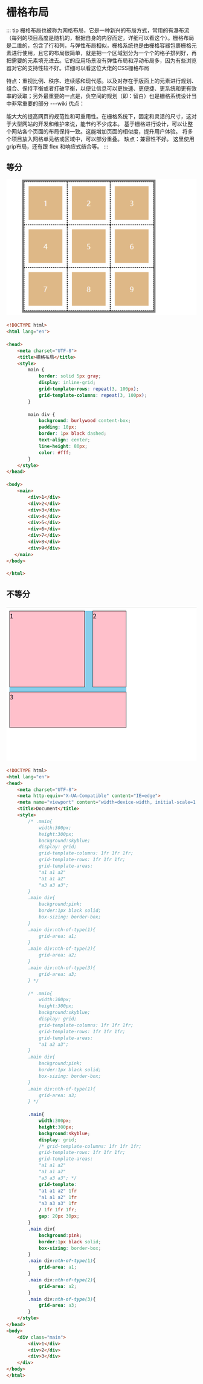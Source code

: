# 栅格布局
::: tip
栅格布局也被称为网格布局，它是一种新兴的布局方式，常用的有瀑布流（每列的项目高度是随机的，根据自身的内容而定，详细可以看这个）。栅格布局是二维的，包含了行和列，与弹性布局相似，栅格系统也是由栅格容器包裹栅格元素进行使用，且它的布局很简单，就是把一个区域划分为一个个的格子排列好，再把需要的元素填充进去。它的应用场景没有弹性布局和浮动布局多，因为有些浏览器对它的支持性较不好。详细可以看这位大佬的CSS栅格布局

特点：重视比例、秩序、连续感和现代感。以及对存在于版面上的元素进行规划、组合、保持平衡或者打破平衡，以便让信息可以更快速、更便捷、更系统和更有效率的读取；另外最重要的一点是，负空间的规划（即：留白）也是栅格系统设计当中非常重要的部分 ---wiki
优点：

能大大的提高网页的规范性和可重用性。在栅格系统下，固定和灵活的尺寸，这对于大型网站的开发和维护来说，能节约不少成本。
基于栅格进行设计，可以让整个网站各个页面的布局保持一致。这能增加页面的相似度，提升用户体验。
将多个项目放入网格单元格或区域中，可以部分重叠。
缺点：兼容性不好。
这里使用grip布局，还有跟 flex 和响应式结合等。
:::

## 等分

![alt text](assets/Snipaste_2025-07-07_22-45-14.png)

```html
<!DOCTYPE html>
<html lang="en">

<head>
    <meta charset="UTF-8">
    <title>栅格布局</title>
    <style>
        main {
            border: solid 5px gray;
            display: inline-grid;
            grid-template-rows: repeat(3, 100px);
            grid-template-columns: repeat(3, 100px);
        }

        main div {
            background: burlywood content-box;
            padding: 10px;
            border: 1px black dashed;
            text-align: center;
            line-height: 80px;
            color: #fff;
        }
    </style>
</head>

<body>
    <main>
        <div>1</div>
        <div>2</div>
        <div>3</div>
        <div>4</div>
        <div>5</div>
        <div>6</div>
        <div>7</div>
        <div>8</div>
        <div>9</div>
   </main>
</body>

</html>

```


## 不等分

![alt text](assets/Snipaste_2025-07-07_22-56-11.png)
```html
<!DOCTYPE html>
<html lang="en">
<head>
    <meta charset="UTF-8">
    <meta http-equiv="X-UA-Compatible" content="IE=edge">
    <meta name="viewport" content="width=device-width, initial-scale=1.0">
    <title>Document</title>
    <style>
        /* .main{
            width:300px;
            height:300px;
            background:skyblue;
            display: grid;
            grid-template-columns: 1fr 1fr 1fr;
            grid-template-rows: 1fr 1fr 1fr;
            grid-template-areas: 
            "a1 a1 a2"
            "a1 a1 a2"
            "a3 a3 a3";
        }
        .main div{
            background:pink;
            border:1px black solid;
            box-sizing: border-box;
        }
        .main div:nth-of-type(1){
            grid-area: a1;
        }
        .main div:nth-of-type(2){
            grid-area: a2;
        }
        .main div:nth-of-type(3){
            grid-area: a3;
        } */

        /* .main{
            width:300px;
            height:300px;
            background:skyblue;
            display: grid;
            grid-template-columns: 1fr 1fr 1fr;
            grid-template-rows: 1fr 1fr 1fr;
            grid-template-areas: 
            "a1 a2 a3";
        }
        .main div{
            background:pink;
            border:1px black solid;
            box-sizing: border-box;
        }
        .main div:nth-of-type(1){
            grid-area: a3;
        } */

        .main{
            width:300px;
            height:300px;
            background:skyblue;
            display: grid;
            /* grid-template-columns: 1fr 1fr 1fr;
            grid-template-rows: 1fr 1fr 1fr;
            grid-template-areas: 
            "a1 a1 a2"
            "a1 a1 a2"
            "a3 a3 a3"; */
            grid-template: 
            "a1 a1 a2" 1fr
            "a1 a1 a2" 1fr 
            "a3 a3 a3" 1fr
            / 1fr 1fr 1fr;
            gap: 20px 30px;
        }
        .main div{
            background:pink;
            border:1px black solid;
            box-sizing: border-box;
        }
        .main div:nth-of-type(1){
            grid-area: a1;
        }
        .main div:nth-of-type(2){
            grid-area: a2;
        }
        .main div:nth-of-type(3){
            grid-area: a3;
        }
    </style>
</head>
<body>
    <div class="main">
        <div>1</div>
        <div>2</div>
        <div>3</div>
    </div>
</body>
</html>
```
